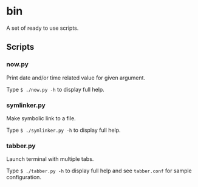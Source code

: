 # bin

A set of ready to use scripts.

## Scripts

### now.py

Print date and/or time related value for given argument.

Type `$ ./now.py -h` to display full help.

### symlinker.py

Make symbolic link to a file.

Type `$ ./symlinker.py -h` to display full help.

### tabber.py

Launch terminal with multiple tabs.

Type `$ ./tabber.py -h` to display full help and see `tabber.conf` for sample configuration.
